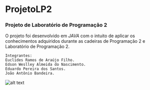 # ProjetoLP2

### Projeto de Laboratório de Programação 2
O projeto foi desenvolvido em _JAVA_ com o intuito de aplicar os conhecimentos adquiridos durante as cadeiras de Programação 2 e Laboratório de Programação 2.


```
Integrantes:
Euclides Ramos de Araújo Filho.
Edson Weslley Almeida do Nascimento.
Eduardo Pereira dos Santos.
João Antônio Bandeira.
```

![alt text](http://alumni.computacao.ufcg.edu.br/static/logica/images/logo.png)

